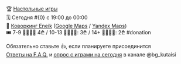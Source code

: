 ﻿:trophy: [Настольные игры](t.me/kutaisi_offline_rus/5077)\
:spiral_calendar: Сегодня #{0} c 19:00 до 00:00\
:round_pushpin: [Коворкинг Eneik](eneik.ge) ([Google Maps](maps.app.goo.gl/e2NNfndonZLkWPRy5) / [Yandex Maps](yandex.com.ge/maps/-/CDqgYDIQ))\
:tickets: 7-9 :family_man_woman_girl_boy: 4₾ / 10-13 :family_man_woman_girl_boy:: 3₾ / 14+ :family_man_woman_girl_boy:: 2₾ #donation

Обязательно ставьте :thumbsup:, если планируете присоединится\
[Ответы на F.A.Q.](t.me/bg_kutaisi/{1}) и [опрос с играми на сегодня](t.me/bg_kutaisi/{2}) в канале @bg_kutaisi